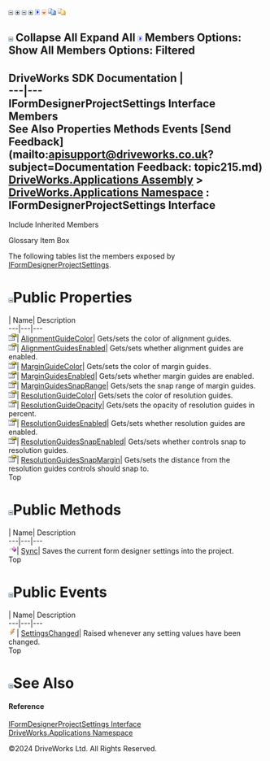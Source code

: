 ![](dotnetimages/collapse.gif) ![](dotnetimages/expand.gif) ![](dotnetimages/collapse.gif) ![](dotnetimages/expand.gif) ![](dotnetimages/drpdown.gif) ![](dotnetimages/drpdown_orange.gif) ![](dotnetimages/copycode.gif) ![](dotnetimages/copycodeHighlight.gif)

![](dotnetimages/collapse.gif) Collapse All Expand All ![](dotnetimages/drpdown.gif) Members Options: Show All  Members Options: Filtered   
---  
DriveWorks SDK Documentation  |   
---|---  
IFormDesignerProjectSettings Interface Members   
See Also Properties Methods Events [Send Feedback](mailto:apisupport@driveworks.co.uk?subject=Documentation Feedback: topic215.md)  
[DriveWorks.Applications Assembly](topic13.md) > [DriveWorks.Applications Namespace](topic16.md) : IFormDesignerProjectSettings Interface  
---  
  
Include Inherited Members    


Glossary Item Box

The following tables list the members exposed by [IFormDesignerProjectSettings](topic215.md).

# ![](dotnetimages/collapse.gif)Public Properties

| Name| Description  
---|---|---  
![ Property](dotnetimages/Property.gif)| [AlignmentGuideColor](topic221.md)| Gets/sets the color of alignment guides.   
![ Property](dotnetimages/Property.gif)| [AlignmentGuidesEnabled](topic222.md)| Gets/sets whether alignment guides are enabled.   
![ Property](dotnetimages/Property.gif)| [MarginGuideColor](topic223.md)| Gets/sets the color of margin guides.   
![ Property](dotnetimages/Property.gif)| [MarginGuidesEnabled](topic224.md)| Gets/sets whether margin guides are enabled.   
![ Property](dotnetimages/Property.gif)| [MarginGuidesSnapRange](topic225.md)| Gets/sets the snap range of margin guides.   
![ Property](dotnetimages/Property.gif)| [ResolutionGuideColor](topic226.md)| Gets/sets the color of resolution guides.   
![ Property](dotnetimages/Property.gif)| [ResolutionGuideOpacity](topic227.md)| Gets/sets the opacity of resolution guides in percent.   
![ Property](dotnetimages/Property.gif)| [ResolutionGuidesEnabled](topic228.md)| Gets/sets whether resolution guides are enabled.   
![ Property](dotnetimages/Property.gif)| [ResolutionGuidesSnapEnabled](topic229.md)| Gets/sets whether controls snap to resolution guides.   
![ Property](dotnetimages/Property.gif)| [ResolutionGuidesSnapMargin](topic230.md)| Gets/sets the distance from the resolution guides controls should snap to.   
Top

# ![](dotnetimages/collapse.gif)Public Methods

| Name| Description  
---|---|---  
![ Method](dotnetimages/Method.gif)| [Sync](topic220.md)| Saves the current form designer settings into the project.   
Top

# ![](dotnetimages/collapse.gif)Public Events

| Name| Description  
---|---|---  
![ Event](dotnetimages/Event.gif)| [SettingsChanged](topic231.md)| Raised whenever any setting values have been changed.   
Top

# ![](dotnetimages/collapse.gif)See Also

#### Reference

[IFormDesignerProjectSettings Interface](topic215.md)   
[DriveWorks.Applications Namespace](topic16.md)

©2024 DriveWorks Ltd. All Rights Reserved.
